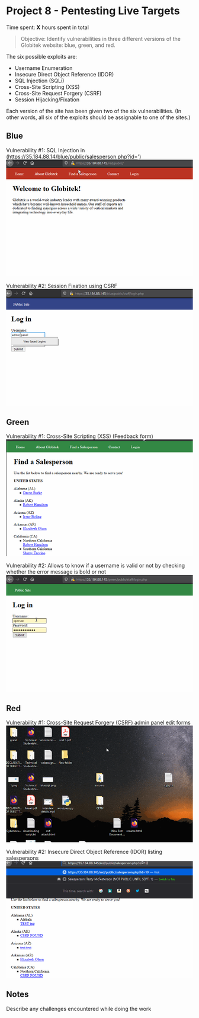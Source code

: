 # Project 8 - Pentesting Live Targets

Time spent: **X** hours spent in total

> Objective: Identify vulnerabilities in three different versions of the Globitek website: blue, green, and red.

The six possible exploits are:
* Username Enumeration
* Insecure Direct Object Reference (IDOR)
* SQL Injection (SQLi)
* Cross-Site Scripting (XSS)
* Cross-Site Request Forgery (CSRF)
* Session Hijacking/Fixation

Each version of the site has been given two of the six vulnerabilities. (In other words, all six of the exploits should be assignable to one of the sites.)

## Blue

Vulnerability #1:  SQL Injection in (https://35.184.88.14/blue/public/salesperson.php?id=')
<img src='sqli.gif'>

Vulnerability #2:  Session Fixation using CSRF
<img src='session.gif'>

## Green

Vulnerability #1: Cross-Site Scripting (XSS) (Feedback form)
<img src='xss.gif'>

Vulnerability #2: Allows to know if a username is valid or not by checking whether the error message is bold or not
<img src='ue.gif'>

## Red

Vulnerability #1: Cross-Site Request Forgery (CSRF) admin panel edit forms
<img src='csrf.gif'>

Vulnerability #2: Insecure Direct Object Reference (IDOR) listing salespersons
<img src='idor.gif'>

## Notes

Describe any challenges encountered while doing the work

